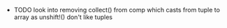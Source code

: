 - TODO look into removing collect() from comp which casts from tuple to array as unshift!() don't like tuples
